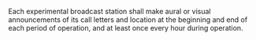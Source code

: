 Each experimental broadcast station shall make aural or visual announcements of its call letters and location at the beginning and end of each period of operation, and at least once every hour during operation.

